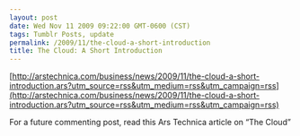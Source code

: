 ```yaml
---
layout: post
date: Wed Nov 11 2009 09:22:00 GMT-0600 (CST)
tags: Tumblr Posts, update
permalink: /2009/11/the-cloud-a-short-introduction
title: The Cloud: A Short Introduction
---
```


[http://arstechnica.com/business/news/2009/11/the-cloud-a-short-introduction.ars?utm_source=rss&utm_medium=rss&utm_campaign=rss](http://arstechnica.com/business/news/2009/11/the-cloud-a-short-introduction.ars?utm_source=rss&utm_medium=rss&utm_campaign=rss)

For a future commenting post, read this Ars Technica article on “The Cloud”
